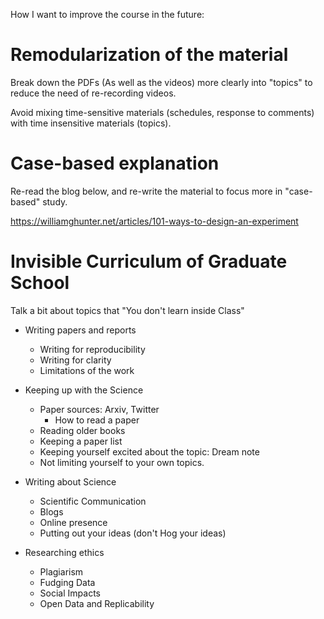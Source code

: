 How I want to improve the course in the future:

# Remodularization of the material
Break down the PDFs (As well as the videos) more clearly into "topics" to
reduce the need of re-recording videos.

Avoid mixing time-sensitive materials (schedules, response to comments) with
time insensitive materials (topics).

# Case-based explanation
Re-read the blog below, and re-write the material to focus more in
"case-based" study.

https://williamghunter.net/articles/101-ways-to-design-an-experiment

# Invisible Curriculum of Graduate School
Talk a bit about topics that "You don't learn inside Class"

- Writing papers and reports
  - Writing for reproducibility
  - Writing for clarity
  - Limitations of the work

- Keeping up with the Science
  - Paper sources: Arxiv, Twitter
    - How to read a paper
  - Reading older books
  - Keeping a paper list
  - Keeping yourself excited about the topic: Dream note
  - Not limiting yourself to your own topics.

- Writing about Science
  - Scientific Communication
  - Blogs
  - Online presence
  - Putting out your ideas (don't Hog your ideas)

- Researching ethics
  - Plagiarism
  - Fudging Data
  - Social Impacts
  - Open Data and Replicability
